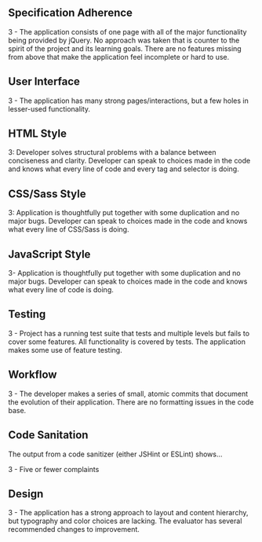 ## Specification Adherence

3 - The application consists of one page with all of the major functionality being provided by jQuery. No approach was taken that is counter to the spirit of the project and its learning goals. There are no features missing from above that make the application feel incomplete or hard to use.


## User Interface


3 - The application has many strong pages/interactions, but a few holes in lesser-used functionality.

## HTML Style

3: Developer solves structural problems with a balance between conciseness and clarity. Developer can speak to choices made in the code and knows what every line of code and every tag and selector is doing.


## CSS/Sass Style

3: Application is thoughtfully put together with some duplication and no major bugs. Developer can speak to choices made in the code and knows what every line of CSS/Sass is doing.

## JavaScript Style

3- Application is thoughtfully put together with some duplication and no major bugs. Developer can speak to choices made in the code and knows what every line of code is doing.

## Testing  

3 - Project has a running test suite that tests and multiple levels but fails to cover some features. All functionality is covered by tests. The application makes some use of feature testing.

## Workflow  

3 - The developer makes a series of small, atomic commits that document the evolution of their application. There are no formatting issues in the code base.

## Code Sanitation  

The output from a code sanitizer (either JSHint or ESLint) shows…

3 - Five or fewer complaints


## Design

3 - The application has a strong approach to layout and content hierarchy, but typography and color choices are lacking. The evaluator has several recommended changes to improvement.
